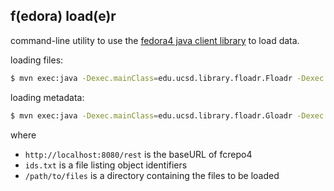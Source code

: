 f(edora) load(e)r
-----------------

command-line utility to use the [fedora4 java client library](https://github.com/fcrepo4-labs/fcrepo4-client) to load data.

loading files:

```sh
$ mvn exec:java -Dexec.mainClass=edu.ucsd.library.floadr.Floadr -Dexec.args="http://localhost:8080/rest ids.txt /path/to/files"
```

loading metadata:

```sh
$ mvn exec:java -Dexec.mainClass=edu.ucsd.library.floadr.Gloadr -Dexec.args="http://localhost:8080/rest ids.txt /path/to/files"

```
where
* `http://localhost:8080/rest` is the baseURL of fcrepo4
* `ids.txt` is a file listing object identifiers
* `/path/to/files` is a directory containing the files to be loaded

